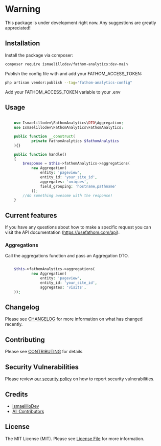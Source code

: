 # Warning

This package is under development right now. Any suggestions are greatly appreciated!

## Installation

Install the package via composer:

```bash
composer require ismaelillodev/fathom-analytics:dev-main
```

Publish the config file with and add your FATHOM_ACCESS_TOKEN:

```bash
php artisan vendor:publish --tag="fathom-analytics-config"
```

Add your FATHOM_ACCESS_TOKEN variable to your .env

## Usage

```php

    use Ismaelillodev\FathomAnalytics\DTO\Aggregation;
    use Ismaelillodev\FathomAnalytics\FathomAnalytics;

    public function __construct(
            private FathomAnalytics $fathomAnalytics
    ){}

    public function handle()
    {
        $response = $this->fathomAnalytics->aggregations(
            new Aggregation(
                entity: 'pageview',
                entity_id: 'your_site_id',
                aggregates: 'uniques',
                field_grouping: 'hostname,pathname'
            ));
        //do something awesome with the response!
    }
```
## Current features

If you have any questions about how to make a specific request you can visit the API documentation (https://usefathom.com/api).

### Aggregations


Call the aggregations function and pass an Aggregation DTO.


```php

    $this->fathomAnalytics->aggregations(
            new Aggregation(
                entity: 'pageview',
                entity_id: 'your_site_id',
                aggregates: 'visits',
    ));
```
            
## Changelog

Please see [CHANGELOG](CHANGELOG.md) for more information on what has changed recently.

## Contributing

Please see [CONTRIBUTING](CONTRIBUTING.md) for details.

## Security Vulnerabilities

Please review [our security policy](../../security/policy) on how to report security vulnerabilities.

## Credits

- [ismaelilloDev](https://github.com/ismaelillodev)
- [All Contributors](../../contributors)

## License

The MIT License (MIT). Please see [License File](LICENSE.md) for more information.
